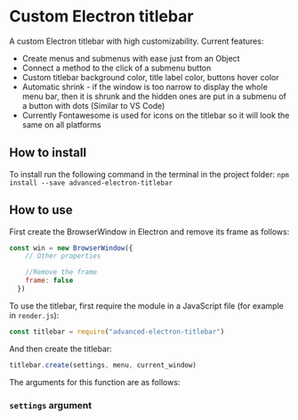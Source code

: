 # Custom Electron titlebar
A custom Electron titlebar with high customizability.
Current features:  
- Create menus and submenus with ease just from an Object
- Connect a method to the click of a submenu button
- Custom titlebar background color, title label color, buttons hover color
- Automatic shrink - if the window is too narrow to display the whole menu bar, then it is shrunk and the hidden ones are put in a submenu of a button with dots (Similar to VS Code)
- Currently Fontawesome is used for icons on the titlebar so it will look the same on all platforms


## How to install
To install run the following command in the terminal in the project folder:
```npm install --save advanced-electron-titlebar```

## How to use
First create the BrowserWindow in Electron and remove its frame as follows:
```javascript
const win = new BrowserWindow({
    // Other properties

    //Remove the frame
    frame: false
  })
```
To use the titlebar, first require the module in a JavaScript file (for example in `render.js`): 
```javascript
const titlebar = require("advanced-electron-titlebar")
```
And then create the titlebar:
```javascript
titlebar.create(settings, menu, current_window)
```
The arguments for this function are as follows:
### `settings` argument



